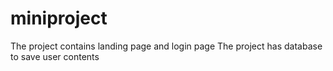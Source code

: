 # miniproject
The project contains landing page and login page
The project has database to save user contents
